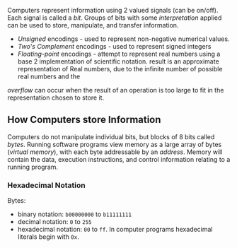
Computers represent information using 2 valued signals (can be on/off). Each signal is called a *bit*. Groups of bits 
with some *interpretation* applied can be used to store, manipulate, and transfer information.

*   *Unsigned* encodings - used to represent non-negative numerical values.
*   *Two's Complement* encodings - used to represent signed integers
*   *Floating-point* encodings - attempt to represent real numbers using a base 2 implementation of scientific notation.
    result is an approximate representation of Real numbers, due to the infinite number of possible real numbers and the

*overflow* can occur when the result of an operation is too large to fit in the representation chosen to store it.

## How Computers store Information

Computers do not manipulate individual bits, but blocks of 8 bits called *bytes*. Running software programs view memory
as a large array of bytes (*virtual memory*), with each byte addressable by an *address*. Memory will contain the 
data, execution instructions, and control information relating to a running program.

### Hexadecimal Notation

Bytes:
+   binary notation: `b00000000` to `b11111111`
+   decimal notation: `0` to `255`
+   hexadecimal notation: `00` to `ff`. In computer programs hexadecimal literals begin with `0x`.
